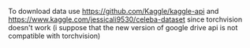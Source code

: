 To download data use https://github.com/Kaggle/kaggle-api and https://www.kaggle.com/jessicali9530/celeba-dataset since torchvision doesn't work (i suppose that the new version of google drive api is not compatible with torchvision)